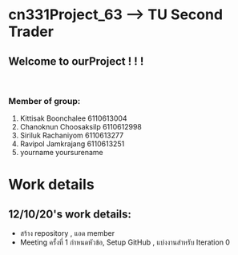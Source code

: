# cn331Project_63 --> TU Second Trader
 
## Welcome to ourProject ! ! !
<br>

### Member of group:
1. Kittisak Boonchalee   6110613004<br>
2. Chanoknun Choosaksilp 6110612998<br>
3. Siriluk Rachaniyom 6110613277<br>
4. Ravipol Jamkrajang 6110613251<br>
5. yourname yoursurename<br>

# Work details
## 12/10/20's work details:<br>
- สร้าง repository , แอด member
- Meeting ครั้งที่ 1 กำหนดหัวข้อ, Setup GitHub , แบ่งงานสำหรับ Iteration 0  
